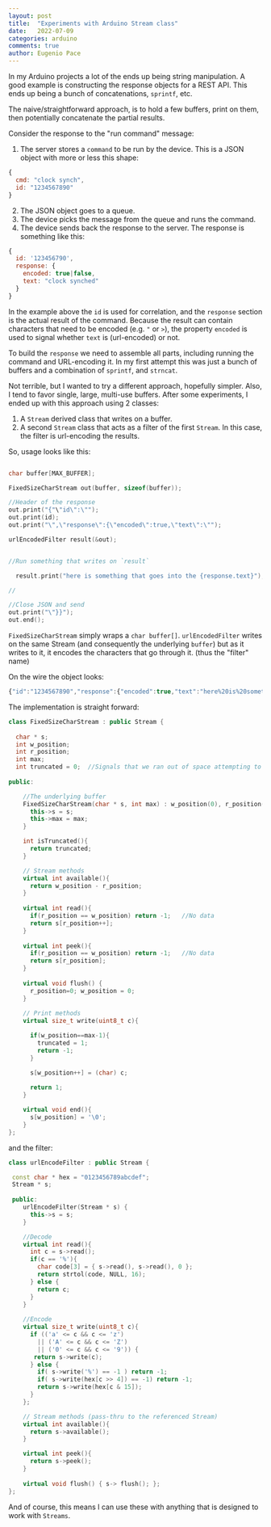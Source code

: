 ```yaml
---
layout: post
title:  "Experiments with Arduino Stream class"
date:   2022-07-09
categories: arduino
comments: true
author: Eugenio Pace
---
```


In my Arduino projects a lot of the ends up being string manipulation. A good example is constructing the response objects for a REST API. This ends up being a bunch of concatenations, `sprintf`, etc.

The naive/straightforward approach, is to hold a few buffers, print on them, then potentially concatenate the partial results.

Consider the response to the "run command" message:

1. The server stores a `command` to be run by the device. This is a JSON object with more or less this shape:

```js
{
  cmd: "clock synch",
  id: "1234567890"
}
```

2. The JSON object goes to a queue.
3. The device picks the message from the queue and runs the command.
4. The device sends back the response to the server. The response is something like this:

```js
{
  id: '123456790',
  response: {
    encoded: true|false,
    text: "clock synched"
  }
}
```

In the example above the `id` is used for correlation, and the `response` section is the actual result of the command. Because the result can contain characters that need to be encoded (e.g. `"` or `>`), the property `encoded` is used to signal whether `text` is (url-encoded) or not.

To build the `response` we need to assemble all parts, including running the command and URL-encoding it. In my first attempt this was just a bunch of buffers and a combination of `sprintf`, and `strncat`. 

Not terrible, but I wanted to try a different approach, hopefully simpler. Also, I tend to favor single, large, multi-use buffers. After some experiments, I ended up with this approach using 2 classes:

1. A `Stream` derived class that writes on a buffer.
2. A second `Stream` class that acts as a filter of the first `Stream`. In this case, the filter is url-encoding the results.

So, usage looks like this:

```c++

char buffer[MAX_BUFFER];

FixedSizeCharStream out(buffer, sizeof(buffer));

//Header of the response
out.print("{"\"id\":\"");
out.print(id);
out.print("\",\"response\":{\"encoded\":true,\"text\":\"");

urlEncodedFilter result(&out);


//Run something that writes on `result`

  result.print("here is something that goes into the {response.text}");

// 

//Close JSON and send
out.print("\"}}");
out.end();
```


`FixedSizeCharStream` simply wraps a `char buffer[]`. `urlEncodedFilter` writes on the same Stream (and consequently the underlying `buffer`) but as it writes to it, it encodes the characters that go through it. (thus the "filter" name)

On the wire the object looks:

```js
{"id":"1234567890","response":{"encoded":true,"text":"here%20is%20something%20that%20goes%20into%20the%20%7Bresponse.text%7D"}}
```

The implementation is straight forward:

```c++
class FixedSizeCharStream : public Stream {
  
  char * s;
  int w_position;
  int r_position;
  int max;
  int truncated = 0;  //Signals that we ran out of space attempting to write
  
public:

    //The underlying buffer
    FixedSizeCharStream(char * s, int max) : w_position(0), r_position(0) {
      this->s = s;
      this->max = max;
    }

    int isTruncated(){
      return truncated;
    }

    // Stream methods
    virtual int available(){ 
      return w_position - r_position;
    }
    
    virtual int read(){
      if(r_position == w_position) return -1;   //No data
      return s[r_position++];
    }
    
    virtual int peek(){ 
      if(r_position == w_position) return -1;   //No data
      return s[r_position];
    }
    
    virtual void flush() { 
      r_position=0; w_position = 0; 
    }
    
    // Print methods
    virtual size_t write(uint8_t c){

      if(w_position==max-1){
        truncated = 1;
        return -1;
      }

      s[w_position++] = (char) c;
      
      return 1; 
    }

    virtual void end(){
      s[w_position] = '\0';
    }
};
```

and the filter:


```c++
class urlEncodeFilter : public Stream {

 const char * hex = "0123456789abcdef";
 Stream * s;
 
 public:
    urlEncodeFilter(Stream * s) {
      this->s = s;
    }

    //Decode
    virtual int read(){ 
      int c = s->read();
      if(c == '%'){
        char code[3] = { s->read(), s->read(), 0 };
        return strtol(code, NULL, 16);
      } else {
        return c;
      }
    }
    
    //Encode
    virtual size_t write(uint8_t c){
      if (('a' <= c && c <= 'z')
        || ('A' <= c && c <= 'Z')
        || ('0' <= c && c <= '9')) {
       return s->write(c);
      } else {
        if( s->write('%') == -1 ) return -1;
        if( s->write(hex[c >> 4]) == -1) return -1;
        return s->write(hex[c & 15]);
      }   
    };    

    // Stream methods (pass-thru to the referenced Stream)
    virtual int available(){ 
      return s->available(); 
    }

    virtual int peek(){ 
      return s->peek(); 
    }
    
    virtual void flush() { s-> flush(); };
};
```

And of course, this means I can use these with anything that is designed to work with `Streams`.
